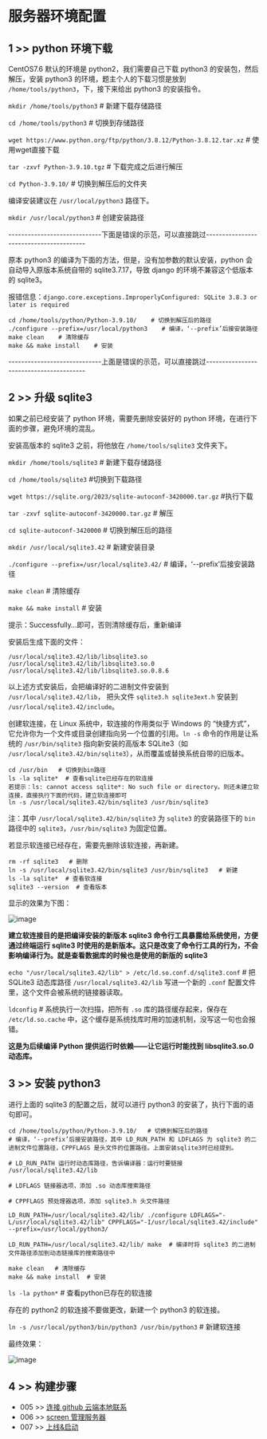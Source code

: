 # 服务器环境配置

## 1 >> python 环境下载

CentOS7.6 默认的环境是 python2，我们需要自己下载 python3 的安装包，然后解压，安装 python3 的环境，题主个人的下载习惯是放到 `/home/tools/python3`，下，接下来给出 python3 的安装指令。

`mkdir /home/tools/python3`    # 新建下载存储路径

`cd /home/tools/python3`    # 切换到存储路径

`wget https://www.python.org/ftp/python/3.8.12/Python-3.8.12.tar.xz`    # 使用wget直接下载

`tar -zxvf Python-3.9.10.tgz`    # 下载完成之后进行解压

`cd Python-3.9.10/`    # 切换到解压后的文件夹

编译安装建议在 `/usr/local/python3` 路径下。

`mkdir /usr/local/python3`    # 创建安装路径

-----------------------------下面是错误的示范，可以直接跳过----------------------------------------

原本 python3 的编译为下面的方法，但是，没有加参数的默认安装，python 会自动导入原版本系统自带的 sqlite3.7.17，导致 django 的环境不兼容这个低版本的 sqlite3。

报错信息：`django.core.exceptions.ImproperlyConfigured: SQLite 3.8.3 or later is required`

```
cd /home/tools/python/Python-3.9.10/    # 切换到解压后的路径
./configure --prefix=/usr/local/python3    # 编译，‘--prefix’后接安装路径
make clean    # 清除缓存
make && make install    # 安装 
```

-----------------------------上面是错误的示范，可以直接跳过----------------------------------------

## 2 >> 升级 sqlite3

如果之前已经安装了 python 环境，需要先删除安装好的 python 环境，在进行下面的步骤，避免环境的混乱。

安装高版本的 sqlite3 之前，将他放在 `/home/tools/sqlite3` 文件夹下。

`mkdir /home/tools/sqlite3`    # 新建下载存储路径

`cd /home/tools/sqlite3`    #切换到下载路径

`wget https://sqlite.org/2023/sqlite-autoconf-3420000.tar.gz`    #执行下载

`tar -zxvf sqlite-autoconf-3420000.tar.gz`    # 解压

`cd sqlite-autoconf-3420000`    # 切换到解压后的路径

`mkdir /usr/local/sqlite3.42`    # 新建安装目录

`./configure --prefix=/usr/local/sqlite3.42/`     # 编译，‘--prefix’后接安装路径

`make clean`    # 清除缓存

`make && make install`    # 安装

提示：Successfully…即可，否则清除缓存后，重新编译

安装后生成下面的文件：

```
/usr/local/sqlite3.42/lib/libsqlite3.so
/usr/local/sqlite3.42/lib/libsqlite3.so.0
/usr/local/sqlite3.42/lib/libsqlite3.so.0.8.6
```

以上述方式安装后，会把编译好的二进制文件安装到 `/usr/local/sqlite3.42/lib`， 把头文件 `sqlite3.h sqlite3ext.h` 安装到 `/usr/local/sqlite3.42/include`。

创建软连接，在 Linux 系统中，软连接的作用类似于 Windows 的 “快捷方式”，它允许你为一个文件或目录创建指向另一个位置的引用。`ln -s` 命令的作用是让系统的 `/usr/bin/sqlite3` 指向新安装的高版本 SQLite3（如 `/usr/local/sqlite3.42/bin/sqlite3`），从而覆盖或替换系统自带的旧版本。

```
cd /usr/bin   # 切换到bin路径
ls -la sqlite*  # 查看sqlite已经存在的软连接
若提示：ls: cannot access sqlite*: No such file or directory。则还未建立软连接，直接执行下面的代码，建立软连接即可
ln -s /usr/local/sqlite3.42/bin/sqlite3 /usr/bin/sqlite3
```

注：其中 `/usr/local/sqlite3.42/bin/sqlite3` 为 `sqlite3` 的安装路径下的 `bin` 路径中的 `sqlite3`，`/usr/bin/sqlite3` 为固定位置。

若显示软连接已经存在，需要先删除该软连接，再新建。

```
rm -rf sqlite3   # 删除
ln -s /usr/local/sqlite3.42/bin/sqlite3 /usr/bin/sqlite3   # 新建
ls -la sqlite*  # 查看软连接
sqlite3 --version  # 查看版本
```

显示的效果为下图：

![image](https://github.com/user-attachments/assets/b3b96803-d420-4db1-a97f-454240cb8fcc)

**建立软连接目的是把编译安装的新版本 sqlite3 命令行工具暴露给系统使用，方便通过终端运行 sqlite3 时使用的是新版本。这只是改变了命令行工具的行为，不会影响编译行为。就是查看数据库的时候也是使用的新版的 sqlite3**

`echo "/usr/local/sqlite3.42/lib" > /etc/ld.so.conf.d/sqlite3.conf`    # 把 SQLite3 动态库路径 `/usr/local/sqlite3.42/lib` 写进一个新的 `.conf` 配置文件里，这个文件会被系统的链接器读取。

`ldconfig`    # 系统执行一次扫描，把所有 `.so` 库的路径缓存起来，保存在 `/etc/ld.so.cache` 中，这个缓存是系统找库时用的加速机制，没写这一句也会报错。

**这是为后续编译 Python 提供运行时依赖——让它运行时能找到 libsqlite3.so.0 动态库。**

## 3 >> 安装 python3

进行上面的 sqlite3 的配置之后，就可以进行 python3 的安装了，执行下面的语句即可。

```
cd /home/tools/python/Python-3.9.10/   # 切换到解压后的路径
# 编译，‘--prefix’后接安装路径，其中 LD_RUN_PATH 和 LDFLAGS 为 sqlite3 的二进制文件位置路径，CPPFLAGS 是头文件的位置路径。上面安装sqlite3时已经提到。

# LD_RUN_PATH 运行时动态库路径，告诉编译器：运行时要链接 /usr/local/sqlite3.42/lib

# LDFLAGS 链接器选项，添加 .so 动态库搜索路径

# CPPFLAGS 预处理器选项，添加 sqlite3.h 头文件路径

LD_RUN_PATH=/usr/local/sqlite3.42/lib/ ./configure LDFLAGS="-L/usr/local/sqlite3.42/lib" CPPFLAGS="-I/usr/local/sqlite3.42/include"  --prefix=/usr/local/python3/

LD_RUN_PATH=/usr/local/sqlite3.42/lib/ make  # 编译时将 sqlite3 的二进制文件路径添加到动态链接库的搜索路径中

make clean   # 清除缓存
make && make install  # 安装
```

`ls -la python*`    # 查看python已存在的软连接

存在的 python2 的软连接不要做更改，新建一个 python3 的软连接。

`ln -s /usr/local/python3/bin/python3 /usr/bin/python3`    # 新建软连接

最终效果：

![image](https://github.com/user-attachments/assets/c22c544c-9867-45a0-880b-2c85ea681d77)

## 4 >> 构建步骤

- 005 >> [连接 github 云端本地联系](https://github.com/fangqing408/03-xmu-llap/blob/master/recognition/005.md)
- 006 >> [screen 管理服务器](https://github.com/fangqing408/03-xmu-llap/blob/master/recognition/006.md)
- 007 >> [上线&启动](https://github.com/fangqing408/03-xmu-llap/blob/master/recognition/007.md)
